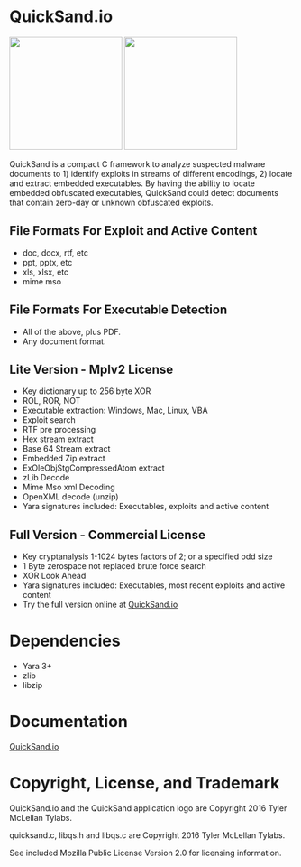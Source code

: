 
# QuickSand.io
<img width=200 height=200 src=https://repo.quicksand.io/quicksand.png>
<img src="https://quicksand.io/images/quicksand.png" border=0 height=200>

QuickSand is a compact C framework to analyze suspected malware documents to 1) identify exploits in streams of different encodings, 2) locate and extract embedded executables. By having the ability to locate embedded obfuscated executables, QuickSand could detect documents that contain zero-day or unknown obfuscated exploits.

## File Formats For Exploit and Active Content

- doc, docx, rtf, etc
- ppt, pptx, etc
- xls, xlsx, etc
- mime mso


## File Formats For Executable Detection

- All of the above, plus PDF.
- Any document format.


## Lite Version - Mplv2 License

- Key dictionary up to 256 byte XOR
- ROL, ROR, NOT
- Executable extraction: Windows, Mac, Linux, VBA
- Exploit search
- RTF pre processing
- Hex stream extract
- Base 64 Stream extract
- Embedded Zip extract
- ExOleObjStgCompressedAtom extract
- zLib Decode
- Mime Mso xml Decoding
- OpenXML decode (unzip)
- Yara signatures included: Executables, exploits and active content


## Full Version - Commercial License

- Key cryptanalysis 1-1024 bytes factors of 2; or a specified odd size
- 1 Byte zerospace not replaced brute force search
- XOR Look Ahead
- Yara signatures included: Executables, most recent exploits and active content
- Try the full version online at [QuickSand.io](https://quicksand.io/)


# Dependencies

- Yara 3+
- zlib
- libzip


# Documentation

[QuickSand.io](https://quicksand.io/)


# Copyright, License, and Trademark

QuickSand.io and the QuickSand application logo are Copyright 2016 Tyler McLellan  Tylabs. 

quicksand.c, libqs.h and libqs.c are Copyright 2016 Tyler McLellan  Tylabs.


See included Mozilla Public License Version 2.0 for licensing information.
